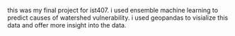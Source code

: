this was my final project for ist407.
i used ensemble machine learning to 
predict causes of watershed vulnerability.
i used geopandas to visialize this data
and offer more insight into the data. 
